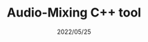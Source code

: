 ---
layout: ../../layouts/ProjectLayout.astro
title: Audio-Mixing C++ tool
date: 2022/05/25
sumary: ~
tags: ~
value: ~
thumbnails: ~
---